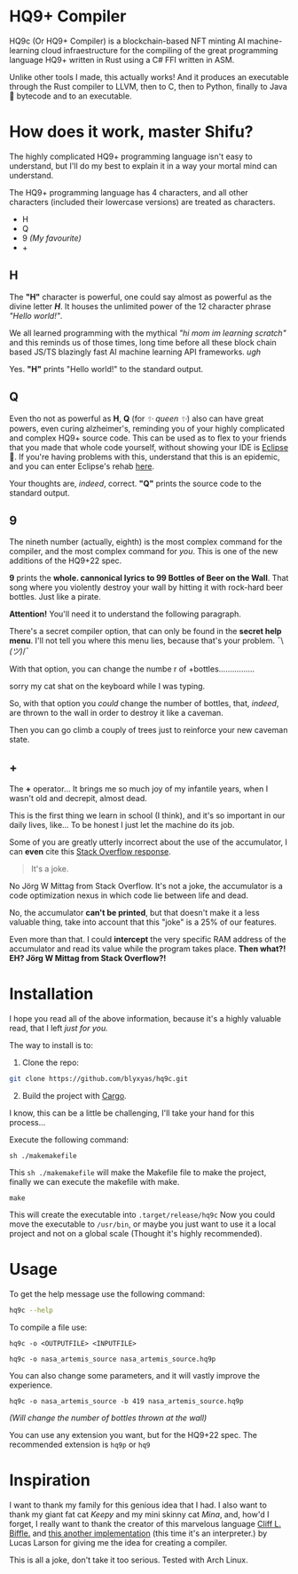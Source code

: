 # HQ9+ Compiler

HQ9c (Or HQ9+ Compiler) is a blockchain-based NFT minting AI machine-learning cloud infraestructure for the compiling of the great programming language HQ9+ written in Rust using a C# FFI written in ASM.

Unlike other tools I made, this actually works! And it produces an executable through the Rust compiler to LLVM, then to C, then to Python, finally to Java 🤮 bytecode and to an executable.

# How does it work, master Shifu?

The highly complicated HQ9+ programming language isn't easy to understand, but I'll do my best to explain it in a way your mortal mind can understand.

The HQ9+ programming language has 4 characters, and all other characters (included their lowercase versions) are treated as characters.

* H
* Q
* 9 *(My favourite)*
* \+

## H

The **"H"** character is powerful, one could say almost as powerful as the divine letter ***H***. It houses the unlimited power of the 12 character phrase *"Hello world!"*.

We all learned programming with the mythical *"hi mom im learning scratch"* and this reminds us of those times, long time before all these block chain based JS/TS blazingly fast AI machine learning API frameworks. *ugh*

Yes. **"H"** prints "Hello world!" to the standard output.

## Q

Even tho not as powerful as **H**, **Q** (for *✨ queen ✨*) also can have great powers, even curing alzheimer's, reminding you of your highly complicated and complex HQ9+ source code. This can be used as to flex to your friends that you made that whole code yourself, without showing your IDE is [Eclipse](https://code.visualstudio.com/) 🤮. If you're having problems with this, understand that this is an epidemic, and you can enter Eclipse's rehab [here](https://code.visualstudio.com/).

Your thoughts are, *indeed*, correct. **"Q"** prints the source code to the standard output.

## 9

The nineth number (actually, eighth) is the most complex command for the compiler, and the most complex command for *you*. This is one of the new additions of the HQ9+22 spec.

**9** prints the **whole. cannonical lyrics to 99 Bottles of Beer on the Wall**. That song where you violently destroy your wall by hitting it with rock-hard beer bottles. Just like a pirate.

**Attention!** You'll need it to understand the following paragraph.

There's a secret compiler option, that can only be found in the **secret help menu**. I'll not tell you where this menu lies, because that's your problem. ¯\\_(ツ)_/¯

With that option, you can change the numbe
r of +bottles................

sorry my cat shat on the keyboard while I was typing.

So, with that option you *could* change the number of bottles, that, *indeed*, are thrown to the wall in order to destroy it like a caveman.

Then you can go climb a couply of trees just to reinforce your new caveman state.


## +

The **+** operator... It brings me so much joy of my infantile years, when I wasn't old and decrepit, almost dead.

This is the first thing we learn in school (I think), and it's so important in our daily lives, like... To be honest I just let the machine do its job.

Some of you are greatly utterly incorrect about the use of the accumulator, I can **even** cite this [Stack Overflow response](https://stackoverflow.com/a/2766750).

> It's a joke.

No Jörg W Mittag from Stack Overflow. It's not a joke, the accumulator is a code optimization nexus in which code lie between life and dead.

No, the accumulator **can't be printed**, but that doesn't make it a less valuable thing, take into account that this "joke" is a 25% of our features.

Even more than that. I could **intercept** the very specific RAM address of the accumulator and read its value while the program takes place. **Then what?! EH? Jörg W Mittag from Stack Overflow?!**

# Installation

I hope you read all of the above information, because it's a highly valuable read, that I left *just for you.*

The way to install is to:

1. Clone the repo:

```bash
git clone https://github.com/blyxyas/hq9c.git
```

2. Build the project with [Cargo](https://github.com/rust-lang/cargo).

I know, this can be a little be challenging, I'll take your hand for this process...

Execute the following command:
```
sh ./makemakefile
```

This `sh ./makemakefile` will make the Makefile file to make the project, finally we can execute the makefile with make.

```
make
```

This will create the executable into `.target/release/hq9c`
Now you could move the executable to `/usr/bin`, or maybe you just want to use it a local project and not on a global scale (Thought it's highly recommended).

# Usage

To get the help message use the following command:

```bash
hq9c --help
```

To compile a file use:

```
hq9c -o <OUTPUTFILE> <INPUTFILE>
```

```
hq9c -o nasa_artemis_source nasa_artemis_source.hq9p
```

You can also change some parameters, and it will vastly improve the experience.

```
hq9c -o nasa_artemis_source -b 419 nasa_artemis_source.hq9p
```

*(Will change the number of bottles thrown at the wall)*

You can use any extension you want, but for the HQ9+22 spec. The recommended extension is `hq9p` or `hq9`

# Inspiration

I want to thank my family for this genious idea that I had. I also want to thank my giant fat cat *Keepy* and my mini skinny cat *Mina*, and, how'd I forget, I really want to thank the creator of this marvelous language [Cliff L. Biffle.](https://cliffle.com/) and [this another implementation](https://github.com/LucasLarson/HQ9) (this time it's an interpreter.) by Lucas Larson for giving me the idea for creating a compiler.

This is all a joke, don't take it too serious. Tested with Arch Linux.